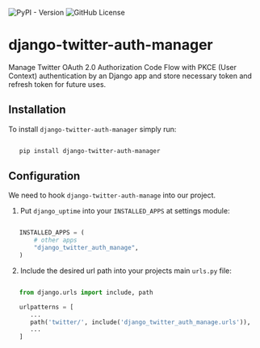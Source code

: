 ![PyPI - Version](https://img.shields.io/pypi/v/django-twitter-auth-manager?color=blue)
![GitHub License](https://img.shields.io/github/license/codesyntax/django-twitter-auth-manager)

# django-twitter-auth-manager
Manage Twitter OAuth 2.0 Authorization Code Flow with PKCE (User Context) authentication by an Django app and store necessary token and refresh token for future uses.

Installation
------------

To install ``django-twitter-auth-manager`` simply run:

```bash

   pip install django-twitter-auth-manager
```

Configuration
-------------

We need to hook ``django-twitter-auth-manage`` into our project.

1. Put ``django_uptime`` into your ``INSTALLED_APPS`` at settings module:

```python

   INSTALLED_APPS = (
       # other apps
       "django_twitter_auth_manage",
   )
```

2. Include the desired url path into your projects main ``urls.py`` file:

```python

   from django.urls import include, path

   urlpatterns = [
      ...
      path('twitter/', include('django_twitter_auth_manage.urls')),
      ...
   ]
```
